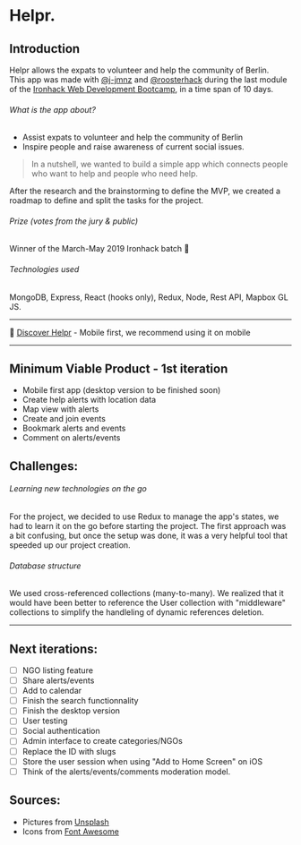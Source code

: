 # Helpr.

## Introduction

Helpr allows the expats to volunteer and help the community of Berlin.  
This app was made with [@j-jmnz](https://github.com/j-jmnz) and [@roosterhack](https://github.com/roosterhack) during the last module of the [Ironhack Web Development Bootcamp](https://www.ironhack.com/en), in a time span of 10 days.

###### What is the app about?

- Assist expats to volunteer and help the community of Berlin
- Inspire people and raise awareness of current social issues.

> In a nutshell, we wanted to build a simple app which connects people who want to help and people who need help.

After the research and the brainstorming to define the MVP, we created a roadmap to define and split the tasks for the project.   

###### Prize _(votes from the jury & public)_

Winner of the March-May 2019 Ironhack batch :1st_place_medal:  

###### Technologies used

MongoDB, Express, React (hooks only), Redux, Node, Rest API, Mapbox GL JS.

------

:heart_decoration: [Discover Helpr](https://helpr-app.herokuapp.com/) - Mobile first, we recommend using it on mobile

------

## Minimum Viable Product - 1st iteration

- Mobile first app (desktop version to be finished soon)
- Create help alerts with location data
- Map view with alerts
- Create and join events 
- Bookmark alerts and events
- Comment on alerts/events

## Challenges:

###### Learning new technologies on the go

For the project, we decided to use Redux to manage the app's states, we had to learn it on the go before starting the project. The first approach was a bit confusing, but once the setup was done, it was a very helpful tool that speeded up our project creation. 

###### Database structure

We used cross-referenced collections (many-to-many). We realized that it would have been better to reference the User collection with "middleware" collections to simplify the handleling of dynamic references deletion. 

------

## Next iterations:

- [ ] NGO listing feature
- [ ] Share alerts/events
- [ ] Add to calendar
- [ ] Finish the search functionnality
- [ ] Finish the desktop version
- [ ] User testing
- [ ] Social authentication
- [ ] Admin interface to create categories/NGOs
- [ ] Replace the ID with slugs
- [ ] Store the user session when using "Add to Home Screen" on iOS
- [ ] Think of the alerts/events/comments moderation model.

## Sources:

- Pictures from [Unsplash](https://unsplash.com/)
- Icons from [Font Awesome](https://fontawesome.com/)


